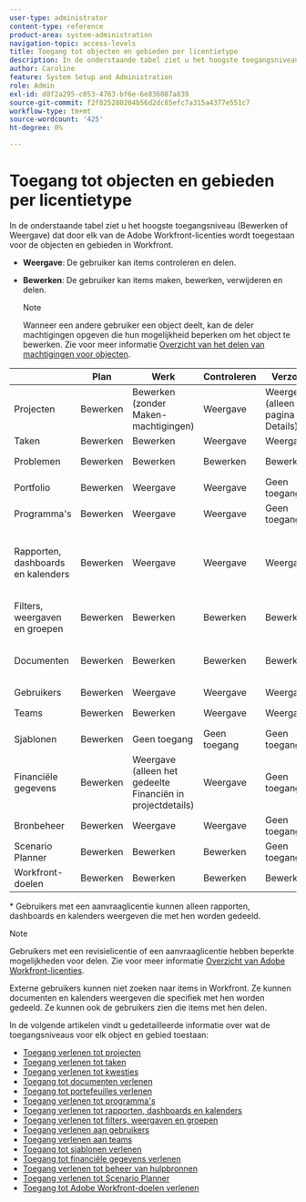 ```yaml
---
user-type: administrator
content-type: reference
product-area: system-administration
navigation-topic: access-levels
title: Toegang tot objecten en gebieden per licentietype
description: In de onderstaande tabel ziet u het hoogste toegangsniveau (Bewerken of Weergave) dat door elk van de Adobe Workfront-licenties wordt toegestaan voor de objecten en gebieden in Workfront.
author: Caroline
feature: System Setup and Administration
role: Admin
exl-id: d8f2a295-c053-4763-bf6e-6e836087a839
source-git-commit: f2f825280204b56d2dc85efc7a315a4377e551c7
workflow-type: tm+mt
source-wordcount: '425'
ht-degree: 0%

---
```


# Toegang tot objecten en gebieden per licentietype

In de onderstaande tabel ziet u het hoogste toegangsniveau (Bewerken of Weergave) dat door elk van de Adobe Workfront-licenties wordt toegestaan voor de objecten en gebieden in Workfront.

* **Weergave**: De gebruiker kan items controleren en delen.
* **Bewerken**: De gebruiker kan items maken, bewerken, verwijderen en delen.

   >[!NOTE]
   >
   >Wanneer een andere gebruiker een object deelt, kan de deler machtigingen opgeven die hun mogelijkheid beperken om het object te bewerken. Zie voor meer informatie [Overzicht van het delen van machtigingen voor objecten](../../../workfront-basics/grant-and-request-access-to-objects/sharing-permissions-on-objects-overview.md).

|   | Plan | Werk | Controleren | Verzoek | Extern |
|---|---|---|---|---|---|
| Projecten | Bewerken | Bewerken (zonder Maken-machtigingen) | Weergave | Weergeven (alleen de pagina Details) | Geen toegang |
| Taken | Bewerken | Bewerken | Weergave | Weergave | Weergave |
| Problemen | Bewerken | Bewerken | Bewerken | Bewerken | Geen toegang |
| Portfolio | Bewerken | Weergave | Weergave | Geen toegang | Geen toegang |
| Programma&#39;s | Bewerken | Weergave | Weergave | Geen toegang | Geen toegang |
| Rapporten, dashboards en kalenders | Bewerken | Weergave | Weergave | Weergave&#42; | Weergeven (alleen voor kalenders, geen machtigingen voor delen) |
| Filters, weergaven en groepen | Bewerken | Bewerken | Bewerken | Bewerken | Geen toegang |
| Documenten | Bewerken | Bewerken | Bewerken | Bewerken | Weergave (geen machtigingen voor delen) |
| Gebruikers | Bewerken | Weergave | Weergave | Weergave | Weergave |
| Teams | Bewerken | Bewerken | Weergave | Weergave | Geen toegang |
| Sjablonen | Bewerken | Geen toegang | Geen toegang | Geen toegang | Geen toegang |
| Financiële gegevens | Bewerken | Weergave (alleen het gedeelte Financiën in projectdetails) | Weergave | Geen toegang | Geen toegang |
| Bronbeheer | Bewerken | Weergave | Weergave | Geen toegang | Geen toegang |
| Scenario Planner | Bewerken | Bewerken | Bewerken | Geen toegang | Geen toegang |
| Workfront-doelen | Bewerken | Bewerken | Bewerken | Bewerken | Geen toegang |

&#42; Gebruikers met een aanvraaglicentie kunnen alleen rapporten, dashboards en kalenders weergeven die met hen worden gedeeld.

>[!NOTE]
>
>Gebruikers met een revisielicentie of een aanvraaglicentie hebben beperkte mogelijkheden voor delen. Zie voor meer informatie [Overzicht van Adobe Workfront-licenties](../../../administration-and-setup/add-users/access-levels-and-object-permissions/wf-licenses.md).
>
>Externe gebruikers kunnen niet zoeken naar items in Workfront. Ze kunnen documenten en kalenders weergeven die specifiek met hen worden gedeeld. Ze kunnen ook de gebruikers zien die items met hen delen.

In de volgende artikelen vindt u gedetailleerde informatie over wat de toegangsniveaus voor elk object en gebied toestaan:

* [Toegang verlenen tot projecten](../../../administration-and-setup/add-users/configure-and-grant-access/grant-access-projects.md)
* [Toegang verlenen tot taken](../../../administration-and-setup/add-users/configure-and-grant-access/grant-access-tasks.md)
* [Toegang verlenen tot kwesties](../../../administration-and-setup/add-users/configure-and-grant-access/grant-access-issues.md)
* [Toegang tot documenten verlenen](../../../administration-and-setup/add-users/configure-and-grant-access/grant-access-documents.md)
* [Toegang tot portefeuilles verlenen](../../../administration-and-setup/add-users/configure-and-grant-access/grant-access-portfolios.md)
* [Toegang verlenen tot programma&#39;s](../../../administration-and-setup/add-users/configure-and-grant-access/grant-access-programs.md)
* [Toegang verlenen tot rapporten, dashboards en kalenders](../../../administration-and-setup/add-users/configure-and-grant-access/grant-access-reports-dashboards-calendars.md)
* [Toegang verlenen tot filters, weergaven en groepen](../../../administration-and-setup/add-users/configure-and-grant-access/grant-access-fvg.md)
* [Toegang verlenen aan gebruikers](../../../administration-and-setup/add-users/configure-and-grant-access/grant-access-other-users.md)
* [Toegang verlenen aan teams](../../../administration-and-setup/add-users/configure-and-grant-access/grant-access-teams.md)
* [Toegang tot sjablonen verlenen](../../../administration-and-setup/add-users/configure-and-grant-access/grant-access-templates.md)
* [Toegang tot financiële gegevens verlenen](../../../administration-and-setup/add-users/configure-and-grant-access/grant-access-financial.md)
* [Toegang verlenen tot beheer van hulpbronnen](../../../administration-and-setup/add-users/configure-and-grant-access/grant-access-resource-management.md)
* [Toegang verlenen tot Scenario Planner](../../../administration-and-setup/add-users/configure-and-grant-access/grant-access-sp.md)
* [Toegang tot Adobe Workfront-doelen verlenen](../../../administration-and-setup/add-users/configure-and-grant-access/grant-access-goals.md)
